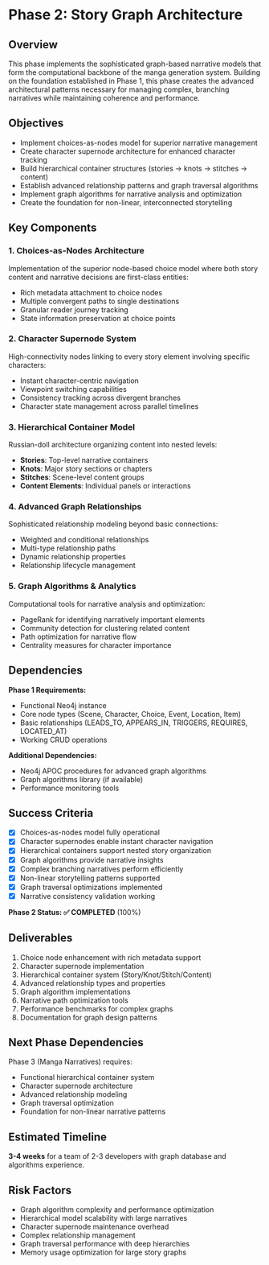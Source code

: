 # Phase 2: Story Graph Architecture

## Overview

This phase implements the sophisticated graph-based narrative models that form the computational backbone of the manga generation system. Building on the foundation established in Phase 1, this phase creates the advanced architectural patterns necessary for managing complex, branching narratives while maintaining coherence and performance.

## Objectives

- Implement choices-as-nodes model for superior narrative management
- Create character supernode architecture for enhanced character tracking
- Build hierarchical container structures (stories → knots → stitches → content)
- Establish advanced relationship patterns and graph traversal algorithms
- Implement graph algorithms for narrative analysis and optimization
- Create the foundation for non-linear, interconnected storytelling

## Key Components

### 1. Choices-as-Nodes Architecture
Implementation of the superior node-based choice model where both story content and narrative decisions are first-class entities:
- Rich metadata attachment to choice nodes
- Multiple convergent paths to single destinations
- Granular reader journey tracking
- State information preservation at choice points

### 2. Character Supernode System
High-connectivity nodes linking to every story element involving specific characters:
- Instant character-centric navigation
- Viewpoint switching capabilities
- Consistency tracking across divergent branches
- Character state management across parallel timelines

### 3. Hierarchical Container Model
Russian-doll architecture organizing content into nested levels:
- **Stories**: Top-level narrative containers
- **Knots**: Major story sections or chapters
- **Stitches**: Scene-level content groups
- **Content Elements**: Individual panels or interactions

### 4. Advanced Graph Relationships
Sophisticated relationship modeling beyond basic connections:
- Weighted and conditional relationships
- Multi-type relationship paths
- Dynamic relationship properties
- Relationship lifecycle management

### 5. Graph Algorithms & Analytics
Computational tools for narrative analysis and optimization:
- PageRank for identifying narratively important elements
- Community detection for clustering related content
- Path optimization for narrative flow
- Centrality measures for character importance

## Dependencies

**Phase 1 Requirements:**
- Functional Neo4j instance
- Core node types (Scene, Character, Choice, Event, Location, Item)
- Basic relationships (LEADS_TO, APPEARS_IN, TRIGGERS, REQUIRES, LOCATED_AT)
- Working CRUD operations

**Additional Dependencies:**
- Neo4j APOC procedures for advanced graph algorithms
- Graph algorithms library (if available)
- Performance monitoring tools

## Success Criteria

- [x] Choices-as-nodes model fully operational
- [x] Character supernodes enable instant character navigation
- [x] Hierarchical containers support nested story organization
- [x] Graph algorithms provide narrative insights
- [x] Complex branching narratives perform efficiently
- [x] Non-linear storytelling patterns supported
- [x] Graph traversal optimizations implemented
- [x] Narrative consistency validation working

**Phase 2 Status: ✅ COMPLETED** (100%)

## Deliverables

1. Choice node enhancement with rich metadata support
2. Character supernode implementation
3. Hierarchical container system (Story/Knot/Stitch/Content)
4. Advanced relationship types and properties
5. Graph algorithm implementations
6. Narrative path optimization tools
7. Performance benchmarks for complex graphs
8. Documentation for graph design patterns

## Next Phase Dependencies

Phase 3 (Manga Narratives) requires:
- Functional hierarchical container system
- Character supernode architecture
- Advanced relationship modeling
- Graph traversal optimization
- Foundation for non-linear narrative patterns

## Estimated Timeline

**3-4 weeks** for a team of 2-3 developers with graph database and algorithms experience.

## Risk Factors

- Graph algorithm complexity and performance optimization
- Hierarchical model scalability with large narratives
- Character supernode maintenance overhead
- Complex relationship management
- Graph traversal performance with deep hierarchies
- Memory usage optimization for large story graphs